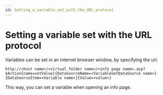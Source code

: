 ```yaml
---
id: Setting_a_variable_set_with_the_URL_protocol
---
```


# Setting a variable set with the URL protocol

Variables can be set in an internet browser window, by specifying the url:

```
http://<host name>/<virtual folder name>/<info page name>.asp?$Action{name=setValue}{DataSourceName=<VariableSetDataSource name>}{DataSourceItem=<Variable name>}{Value=<value>}
```

This way, you can set a variable when opening an info page.